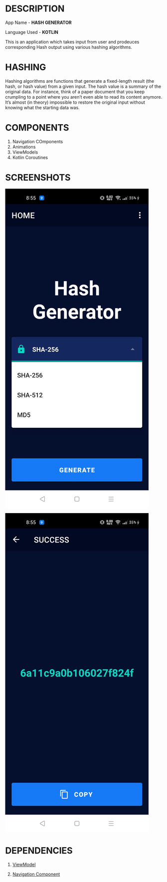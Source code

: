 # DESCRIPTION

App Name - **HASH GENERATOR**

Language Used - **KOTLIN**

This is an application which takes input from user and prodeuces corresponding Hash output using various hashing algorithms.

# HASHING

Hashing algorithms are functions that generate a fixed-length result (the hash, or hash value) from a given input. The hash value is a summary of the original data.
For instance, think of a paper document that you keep crumpling to a point where you aren’t even able to read its content anymore. It’s almost (in theory) impossible to restore the original input without knowing what the starting data was.

# COMPONENTS

1. Navigation COmponents
2. Animations
3. ViewModels
4. Kotlin Coroutines

# SCREENSHOTS

![](Images/img1.jpg)

![](Images/img2.jpg)


# DEPENDENCIES

1. [ViewModel](https://developer.android.com/jetpack/androidx/releases/lifecycle)

2. [Navigation Component](https://developer.android.com/jetpack/androidx/releases/navigation)
